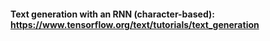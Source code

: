 #### Text generation with an RNN (character-based): https://www.tensorflow.org/text/tutorials/text_generation
